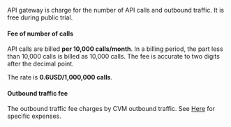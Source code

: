 API gateway is charge for the number of API calls and outbound traffic. It is free during public trial.

#### Fee of number of calls

API calls are billed **per 10,000 calls/month**. In a billing period, the part less than 10,000 calls is billed as 10,000 calls. The fee is accurate to two digits after the decimal point.

The rate is **0.6USD/1,000,000 calls**.

#### Outbound traffic fee

The outbound traffic fee charges by CVM outbound traffic. See [Here](https://intl.cloud.tencent.com/document/product/213/10578) for specific expenses.
